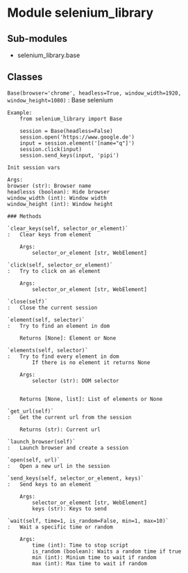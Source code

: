 Module selenium_library
=======================

Sub-modules
-----------
* selenium_library.base

Classes
-------

`Base(browser='chrome', headless=True, window_width=1920, window_height=1080)`
:   Base selenium
    
    Example:
        from selenium_library import Base
    
        session = Base(headless=False)
        session.open('https://www.google.de')
        input = session.element('[name="q"]')
        session.click(input)
        session.send_keys(input, 'pipi')
    
    Init session vars
    
    Args:
    browser (str): Browser name
    headlesss (boolean): Hide browser
    window_width (int): Window width
    window_height (int): Window height

    ### Methods

    `clear_keys(self, selector_or_element)`
    :   Clear keys from element
        
        Args:
            selector_or_element [str, WebElement]

    `click(self, selector_or_element)`
    :   Try to click on an element
        
        Args:
            selector_or_element [str, WebElement]

    `close(self)`
    :   Close the current session

    `element(self, selector)`
    :   Try to find an element in dom
        
        Returns [None]: Element or None

    `elements(self, selector)`
    :   Try to find every element in dom
            If there is no element it returns None
        
        Args:
            selector (str): DOM selector
        
        
        Returns [None, list]: List of elements or None

    `get_url(self)`
    :   Get the current url from the session
        
        Returns (str): Current url

    `launch_browser(self)`
    :   Launch browser and create a session

    `open(self, url)`
    :   Open a new url in the session

    `send_keys(self, selector_or_element, keys)`
    :   Send keys to an element
        
        Args:
            selector_or_element [str, WebElement]
            keys (str): Keys to send

    `wait(self, time=1, is_random=False, min=1, max=10)`
    :   Wait a specific time or random
        
        Args:
            time (int): Time to stop script
            is_random (boolean): Waits a random time if true
            min (int): Minium time to wait if random
            max (int): Max time to wait if random